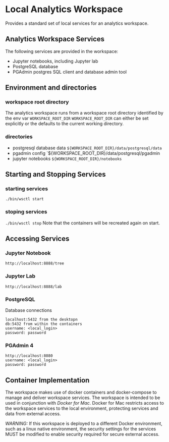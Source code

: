 # Local Analytics Workspace
Provides a standard set of local services for an analytics workspace.

## Analytics Workspace Services
The following services are provided in the workspace:
* Jupyter notebooks, including Jupyter lab
* PostgreSQL database
* PGAdmin postgres SQL client and database admin tool

## Environment and directories
### workspace root directory
The analytics workspace runs from a workspace root directory identified by the env var `WORKSPACE_ROOT_DIR`
`WORKSPACE_ROOT_DIR` can either be set explicitly or the defaults to the current working directory.

### directories
* postgresql database data `${WORKSPACE_ROOT_DIR}/data/postgresql/data`
* pgadmin config `${WORKSPACE_ROOT_DIR}/data/postgresql/pgadmin
* jupyter notebooks `${WORKSPACE_ROOT_DIR}/notebooks`

## Starting and Stopping Services
### starting services
`./bin/wsctl start`

### stoping services
`./bin/wsctl stop`
Note that the containers will be recreated again on start.

## Accessing Services
### Jupyter Notebook
```
http://localhost:8888/tree
```

### Jupyter Lab
```
http://localhost:8888/lab
```

### PostgreSQL
Database connections 
```
localhost:5432 from the desktopn
db:5432 from within the containers
username: <local_login>
password: password
```

### PGAdmin 4
```
http://localhost:8080
username: <local_login>
password: password
```

## Container Implementation
The workspace makes use of docker containers and docker-compose to manage and deliver workspace services.
The workspace is intended to be used in conjunction with *Docker for Mac*.  Docker for Mac restricts access
to the workspace services to the local environment, protecting services and data from external access.

*WARNING:* If this workspace is deployed to a different Docker environment, such as a linux native environment,
the security settings for the services MUST be modified to enable security required for secure external access.
